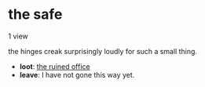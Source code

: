 # the safe

1 view

the hinges creak surprisingly loudly for such a small thing.

- **loot**: [the ruined office](the-ruined-office-Nnkh4ub.md)
- **leave**: I have not gone this way yet.
